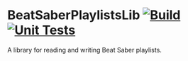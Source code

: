 # BeatSaberPlaylistsLib [![Build](https://github.com/Zingabopp/BeatSaberPlaylistsLib/workflows/Build/badge.svg?branch=master&event=push)](https://github.com/Zingabopp/BeatSaberPlaylistsLib/actions?query=workflow%3ABuild)[![Unit Tests](https://github.com/Zingabopp/BeatSaberPlaylistsLib/workflows/Unit%20Tests/badge.svg?branch=master&event=push)](https://github.com/Zingabopp/BeatSaberPlaylistsLib/actions?query=workflow%3A%22Unit+Tests%22)
A library for reading and writing Beat Saber playlists.

